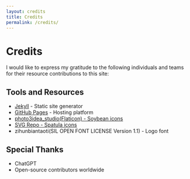 ```yaml
---
layout: credits
title: Credits
permalink: /credits/
---
```


# Credits

I would like to express my gratitude to the following individuals and teams for their resource contributions to this site:

## Tools and Resources
- [Jekyll](https://jekyllrb.com/) - Static site generator
- [GitHub Pages](https://pages.github.com/) - Hosting platform
- <a href="https://www.flaticon.com/free-icons/soybean" title="soybean icons">photo3idea_studio(Flaticon) - Soybean icons </a>
 - <a href="https://www.svgrepo.com/svg/203840/spatula" title="Spatula Vector SVG Icon"> SVG Repo - Spatula icons </a>
- zihunbiantaoti(SIL OPEN FONT LICENSE Version 1.1) - Logo font

## Special Thanks
- ChatGPT
- Open-source contributors worldwide

